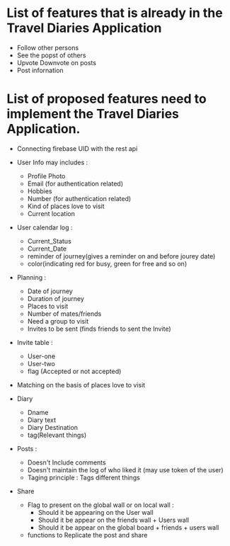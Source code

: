 # List of features that is already in the Travel Diaries Application

* Follow other persons
* See the popst of others
* Upvote Downvote on posts
* Post infornation
 

# List of proposed features need to implement the Travel Diaries Application.

* Connecting firebase UID with the rest api
* User Info may includes :
   * Profile Photo
   * Email (for authentication related)
   * Hobbies
   * Number (for authentication related)
   * Kind of places love to visit
   * Current location

* User calendar log : 
   * Current_Status
   * Current_Date
   * reminder of journey(gives a reminder on and before jourey date)
   * color(indicating red for busy, green for free and so on)
   
* Planning : 
  * Date of journey
  * Duration of journey
  * Places to visit
  * Number of mates/friends
  * Need a group to visit
  * Invites to be sent (finds friends to sent the Invite)

* Invite table :
   * User-one
   * User-two
   * flag (Accepted or not accepted)

* Matching on the basis of places love to visit

* Diary
    * Dname
    * Diary text
    * Diary Destination
    * tag(Relevant things)
    
* Posts :
   * Doesn't Include comments
   * Doesn't maintain the log of who liked it (may use token of the user)
   * Taging principle : Tags different things
   
  
* Share
    * Flag to present on the global wall or on local wall : 
        * Should it be appearing on the User wall
        * Should it be appear on the friends wall + Users wall
        * Should it be appear on the global board + friends + users wall
    * functions to Replicate the post and share